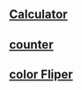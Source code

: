 ## [Calculator](https://mohit15-web.github.io/JavaScript-Projects/Calculator/)
## [counter](https://mohit15-web.github.io/JavaScript-Projects/counter/)
## [color Fliper](https://mohit15-web.github.io/JavaScript-Projects/color%20Fliper/)
